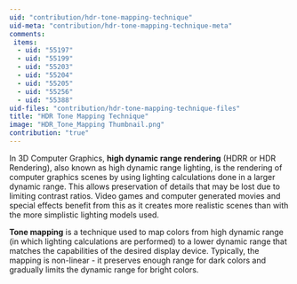 ```yaml
---
uid: "contribution/hdr-tone-mapping-technique"
uid-meta: "contribution/hdr-tone-mapping-technique-meta"
comments: 
 items: 
  - uid: "55197"
  - uid: "55199"
  - uid: "55203"
  - uid: "55204"
  - uid: "55205"
  - uid: "55256"
  - uid: "55388"
uid-files: "contribution/hdr-tone-mapping-technique-files"
title: "HDR Tone Mapping Technique"
image: "HDR_Tone_Mapping Thumbnail.png"
contribution: "true"
---
```


In 3D Computer Graphics, **high dynamic range rendering** (HDRR or HDR Rendering), also known as high dynamic range lighting, is the rendering of computer graphics scenes by using lighting calculations done in a larger dynamic range. This allows preservation of details that may be lost due to limiting contrast ratios. Video games and computer generated movies and special effects benefit from this as it creates more realistic scenes than with the more simplistic lighting models used.

**Tone mapping** is a technique used to map colors from high dynamic range (in which lighting calculations are performed) to a lower dynamic range that matches the capabilities of the desired display device. Typically, the mapping is non-linear - it preserves enough range for dark colors and gradually limits the dynamic range for bright colors.